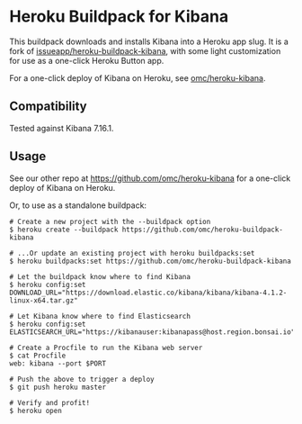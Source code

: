 # Heroku Buildpack for Kibana

This buildpack downloads and installs Kibana into a Heroku app slug. It is a fork of [issueapp/heroku-buildpack-kibana](https://github.com/issueapp/heroku-buildpack-kibana), with some light customization for use as a one-click Heroku Button app.

For a one-click deploy of Kibana on Heroku, see [omc/heroku-kibana](https://github.com/omc/heroku-kibana).

## Compatibility

Tested against Kibana 7.16.1.

## Usage

See our other repo at https://github.com/omc/heroku-kibana for a one-click deploy of Kibana on Heroku.

Or, to use as a standalone buildpack:

    # Create a new project with the --buildpack option
    $ heroku create --buildpack https://github.com/omc/heroku-buildpack-kibana

    # ...Or update an existing project with heroku buildpacks:set
    $ heroku buildpacks:set https://github.com/omc/heroku-buildpack-kibana

    # Let the buildpack know where to find Kibana
    $ heroku config:set DOWNLOAD_URL="https://download.elastic.co/kibana/kibana/kibana-4.1.2-linux-x64.tar.gz"

    # Let Kibana know where to find Elasticsearch
    $ heroku config:set ELASTICSEARCH_URL="https://kibanauser:kibanapass@host.region.bonsai.io"

    # Create a Procfile to run the Kibana web server
    $ cat Procfile
    web: kibana --port $PORT

    # Push the above to trigger a deploy
    $ git push heroku master

    # Verify and profit!
    $ heroku open
